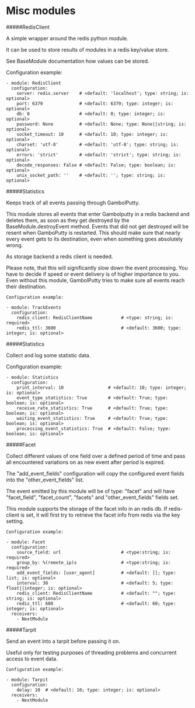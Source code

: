 Misc modules
==========

#####RedisClient

A simple wrapper around the redis python module.

It can be used to store results of modules in a redis key/value store.

See BaseModule documentation how values can be stored.

Configuration example:

    - module: RedisClient
      configuration:
        server: redis.server    # <default: 'localhost'; type: string; is: optional>
        port: 6379              # <default: 6379; type: integer; is: optional>
        db: 0                   # <default: 0; type: integer; is: optional>
        password: None          # <default: None; type: None||string; is: optional>
        socket_timeout: 10      # <default: 10; type: integer; is: optional>
        charset: 'utf-8'        # <default: 'utf-8'; type: string; is: optional>
        errors: 'strict'        # <default: 'strict'; type: string; is: optional>
        decode_responses: False # <default: False; type: boolean; is: optional>
        unix_socket_path: ''    # <default: ''; type: string; is: optional>


#####Statistics

Keeps track of all events passing through GambolPutty.

This module stores all events that enter Gambolputty in a redis backend and deletes them, as soon as they
get destroyed by the BaseModule.destroyEvent method. Events that did not get destroyed will be resent when
GamboPutty is restarted. This should make sure that nearly every event gets to its destination, even when
something goes absolutely wrong.

As storage backend a redis client is needed.

Please note, that this will significantly slow down the event processing. You have to decide if speed or
event delivery is of higher importance to you. Even without this module, GambolPutty tries to make sure
all events reach their destination.

    Configuration example:

    - module: TrackEvents
      configuration:
        redis_client: RedisClientName           # <type: string; is: required>
        redis_ttl: 3600                         # <default: 3600; type: integer; is: optional>


#####Statistics

Collect and log some statistic data.

Configuration example:

    - module: Statistics
      configuration:
        print_interval: 10                 # <default: 10; type: integer; is: optional>
        event_type_statistics: True        # <default: True; type: boolean; is: optional>
        receive_rate_statistics: True      # <default: True; type: boolean; is: optional>
        waiting_event_statistics: True     # <default: True; type: boolean; is: optional>
        processing_event_statistics: True  # <default: False; type: boolean; is: optional>


#####Facet

Collect different values of one field over a defined period of time and pass all
encountered variations on as new event after period is expired.

The "add_event_fields" configuration will copy the configured event fields into the "other_event_fields" list.

The event emitted by this module will be of type: "facet" and will have "facet_field",
"facet_count", "facets" and "other_event_fields" fields set.

This module supports the storage of the facet info in an redis db. If redis-client is set,
it will first try to retrieve the facet info from redis via the key setting.

    Configuration example:

    - module: Facet
      configuration:
        source_field: url                       # <type:string; is: required>
        group_by: %(remote_ip)s                 # <type:string; is: required>
        add_event_fields: [user_agent]          # <default: []; type: list; is: optional>
        interval: 30                            # <default: 5; type: float||integer; is: optional>
        redis_client: RedisClientName           # <default: ""; type: string; is: optional>
        redis_ttl: 600                          # <default: 60; type: integer; is: optional>
      receivers:
        - NextModule


#####Tarpit

Send an event into a tarpit before passing it on.

Useful only for testing purposes of threading problems and concurrent access to event data.

    Configuration example:

    - module: Tarpit
      configuration:
        delay: 10  # <default: 10; type: integer; is: optional>
      receivers:
        - NextModule